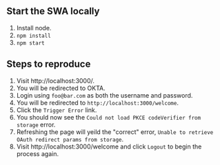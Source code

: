 ## Start the SWA locally

1. Install node.
2. `npm install` 
3. `npm start`

## Steps to reproduce

1. Visit http://localhost:3000/.
2. You will be redirected to OKTA.
3. Login using `foo@bar.com` as both the username and password.
4. You will be redirected to `http://localhost:3000/welcome`.
5. Click the `Trigger Error` link.
6. You should now see the `Could not load PKCE codeVerifier from storage` error.
7. Refreshing the page will yeild the "correct" error, `Unable to retrieve OAuth redirect params from storage`. 
8. Visit http://localhost:3000/welcome and click `Logout` to begin the process again.
